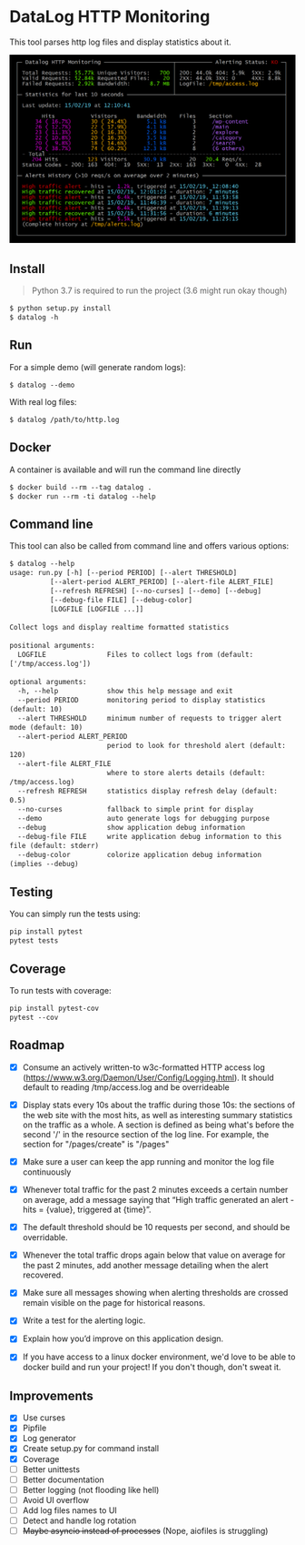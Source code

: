 # DataLog HTTP Monitoring

This tool parses http log files and display statistics about it.

![](demo.png)


## Install

> Python 3.7 is required to run the project (3.6 might run okay though)

    $ python setup.py install
    $ datalog -h
    
    
## Run

For a simple demo (will generate random logs):

    $ datalog --demo
    
With real log files:

    $ datalog /path/to/http.log
    
 
## Docker

A container is available and will run the command line directly

    $ docker build --rm --tag datalog .
    $ docker run --rm -ti datalog --help


## Command line

This tool can also be called from command line and offers various options:

    $ datalog --help
    usage: run.py [-h] [--period PERIOD] [--alert THRESHOLD]
              [--alert-period ALERT_PERIOD] [--alert-file ALERT_FILE]
              [--refresh REFRESH] [--no-curses] [--demo] [--debug]
              [--debug-file FILE] [--debug-color]
              [LOGFILE [LOGFILE ...]]

    Collect logs and display realtime formatted statistics
    
    positional arguments:
      LOGFILE               Files to collect logs from (default: ['/tmp/access.log'])
    
    optional arguments:
      -h, --help            show this help message and exit
      --period PERIOD       monitoring period to display statistics (default: 10)
      --alert THRESHOLD     minimum number of requests to trigger alert mode (default: 10)
      --alert-period ALERT_PERIOD
                            period to look for threshold alert (default: 120)
      --alert-file ALERT_FILE
                            where to store alerts details (default: /tmp/access.log)
      --refresh REFRESH     statistics display refresh delay (default: 0.5)
      --no-curses           fallback to simple print for display
      --demo                auto generate logs for debugging purpose
      --debug               show application debug information
      --debug-file FILE     write application debug information to this file (default: stderr)
      --debug-color         colorize application debug information (implies --debug)


## Testing

You can simply run the tests using:

    pip install pytest 
    pytest tests


## Coverage

To run tests with coverage:

    pip install pytest-cov
    pytest --cov

## Roadmap

  - [x] Consume an actively written-to w3c-formatted HTTP access log (https://www.w3.org/Daemon/User/Config/Logging.html). It should default to reading /tmp/access.log and be overrideable
  - [x] Display stats every 10s about the traffic during those 10s: the sections of the web site with the most hits, as well as interesting summary statistics on the traffic as a whole. A section is defined as being what's before the second '/' in the resource section of the log line. For example, the section for "/pages/create" is "/pages"
  - [x] Make sure a user can keep the app running and monitor the log file continuously
  - [x] Whenever total traffic for the past 2 minutes exceeds a certain number on average, add a message saying that “High traffic generated an alert - hits = {value}, triggered at {time}”.
  - [x] The default threshold should be 10 requests per second, and should be overridable.
  - [x] Whenever the total traffic drops again below that value on average for the past 2 minutes, add another message detailing when the alert recovered.
  - [x] Make sure all messages showing when alerting thresholds are crossed remain visible on the page for historical reasons.
  - [x] Write a test for the alerting logic.
  - [x] Explain how you’d improve on this application design.
  - [x] If you have access to a linux docker environment, we'd love to be able to docker build and run your project! If you don't though, don't sweat it.

  
## Improvements

  - [x] Use curses
  - [x] Pipfile
  - [x] Log generator
  - [x] Create setup.py for command install
  - [x] Coverage
  - [ ] Better unittests
  - [ ] Better documentation
  - [ ] Better logging (not flooding like hell)
  - [ ] Avoid UI overflow
  - [ ] Add log files names to UI
  - [ ] Detect and handle log rotation
  - [ ] ~~Maybe asyncio instead of processes~~ (Nope, aiofiles is struggling)
